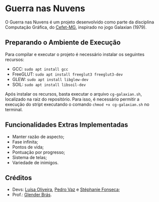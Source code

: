 # Guerra nas Nuvens
O Guerra nas Nuvens é um projeto desenvolvido como parte da disciplina Computação Gráfica, do [Cefet-MG](https://cefetmg.br), inspirado no jogo Galaxian (1979).

## Preparando o Ambiente de Execução
Para compilar e executar o projeto é necessário instalar os seguintes recursos:
- GCC: `sudo apt install gcc`
- FreeGLUT: `sudo apt install freeglut3 freeglut3-dev`
- GLEW: `sudo apt install libglew-dev`
- SOIL: `sudo apt install libsoil-dev`

Após instalar os recursos, basta executar o arquivo `cg-galaxian.sh`, localizado na raiz do repositório. Para isso, é necessário permitir a execução do stript executando o comando `chmod +x cg-galaxian.sh` no terminal.

## Funcionalidades Extras Implementadas
- Manter razão de aspecto;
- Fase infinita;
- Pontos de vida;
- Pontuação por progresso;
- Sistema de telas;
- Variedade de inimigos.

## Créditos
- Devs: [Luísa Oliveira](https://github.com/luisaoliveira), [Pedro Vaz](https://github.com/vazConnected) e [Stéphanie Fonseca](https://github.com/steponnie);
- Prof.: [Glender Brás](https://github.com/glenderbras).

